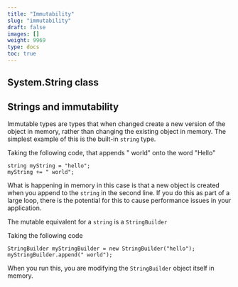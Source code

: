 ```yaml
---
title: "Immutability"
slug: "immutability"
draft: false
images: []
weight: 9969
type: docs
toc: true
---
```


## System.String class


## Strings and immutability
Immutable types are types that when changed create a new version of the object in memory, rather than changing the existing object in memory. The simplest example of this is the built-in `string` type.

Taking the following code, that appends " world" onto the word "Hello"

    string myString = "hello";
    myString += " world";

What is happening in memory in this case is that a new object is created when you append to the `string` in the second line. If you do this as part of a  large loop, there is the potential for this to cause performance issues in your application.

The mutable equivalent for a `string` is a `StringBuilder`

Taking the following code

    StringBuilder myStringBuilder = new StringBuilder("hello");
    myStringBuilder.append(" world");

When you run this, you are modifying the `StringBuilder` object itself in memory.

